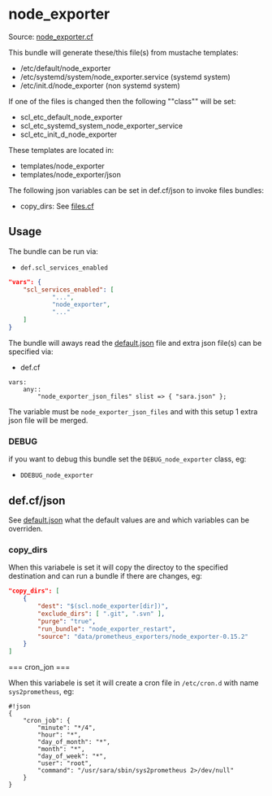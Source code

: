 
# node_exporter

Source: [node_exporter.cf](/services/node_exporter.cf)

This bundle will generate these/this file(s) from mustache templates:

 * /etc/default/node_exporter
 * /etc/systemd/system/node_exporter.service (systemd system)
 * /etc/init.d/node_exporter (non systemd system)

If one of the files is changed then the following ""class"" will be set:
 * scl_etc_default_node_exporter
 * scl_etc_systemd_system_node_exporter_service
 * scl_etc_init_d_node_exporter

These templates are located in:
 * templates/node_exporter
 * templates/node_exporter/json

The following json variables can be set in def.cf/json to invoke files bundles:
  * copy_dirs: See [files.cf](/masterfiles/lib/scl/files.cf)

## Usage

The bundle can be run via:
 * `def.scl_services_enabled`
```json
"vars": {
    "scl_services_enabled": [
            "...",
            "node_exporter",
            "..."
    ]
}
```

The bundle will aways read the [default.json](/templates/node_exporter/json/default.json) file
and extra json file(s) can be specified via:
 * def.cf
```
vars:
    any::
        "node_exporter_json_files" slist => { "sara.json" };
```

The variable must be `node_exporter_json_files` and with this setup 1 extra json file will be  merged.

### DEBUG

if you want to debug this bundle set the `DEBUG_node_exporter` class, eg:
 * `DDEBUG_node_exporter`

## def.cf/json

See [default.json](/templates/node_exporter/json/default.json) what the default values are and
which variables can be overriden.


### copy_dirs

When this variabele is set it will copy the directoy to the specified destination and can run a bundle
if there are changes, eg:
```json
"copy_dirs": [
    {
        "dest": "$(scl.node_exporter[dir])",
        "exclude_dirs": [ ".git", ".svn" ],
        "purge": "true",
        "run_bundle": "node_exporter_restart",
        "source": "data/prometheus_exporters/node_exporter-0.15.2"
    }
]
```

=== cron_jon ===

When this variabele is set it will create a cron file in  `/etc/cron.d` with name `sys2prometheus`, eg:
```
#!json
{
    "cron_job": {
        "minute": "*/4",
        "hour": "*",
        "day_of_month": "*",
        "month": "*",
        "day_of_week": "*",
        "user": "root",
        "command": "/usr/sara/sbin/sys2prometheus 2>/dev/null"
    }
}
```
